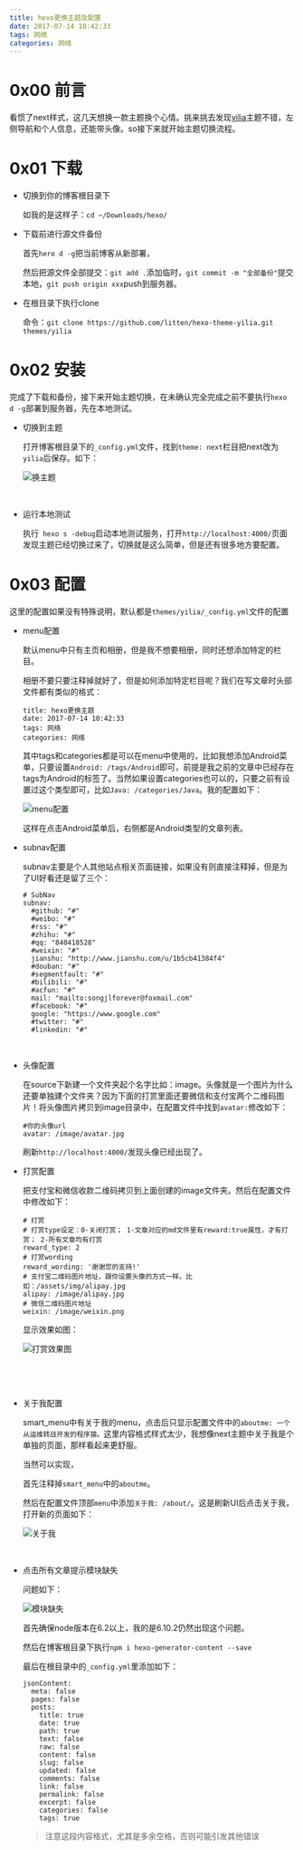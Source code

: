 ```yaml
---
title: hexo更换主题及配置
date: 2017-07-14 10:42:33
tags: 网络
categories: 网络
---
```


# 0x00 前言

看惯了next样式，这几天想换一款主题换个心情。挑来挑去发现[yilia](https://github.com/litten/hexo-theme-yilia)主题不错，左侧导航和个人信息，还能带头像。so接下来就开始主题切换流程。

# 0x01 下载

- 切换到你的博客根目录下

  如我的是这样子：`cd ~/Downloads/hexo/` 

- 下载前进行源文件备份

  首先`hero d -g`把当前博客从新部署，

  然后把源文件全部提交：`git add .`添加临时，`git commit -m "全部备份"`提交本地，`git push origin xxx`push到服务器。

- 在根目录下执行clone

  命令：`git clone https://github.com/litten/hexo-theme-yilia.git themes/yilia`

# 0x02 安装

完成了下载和备份，接下来开始主题切换，在未确认完全完成之前不要执行`hexo d -g`部署到服务器，先在本地测试。

- 切换到主题

  打开博客根目录下的`_config.yml`文件，找到`theme: next`栏目把next改为`yilia`后保存。如下：

  ![换主题](hexo更换主题及配置/换主题.png)

  ​

- 运行本地测试

  执行` hexo s -debug`启动本地测试服务，打开`http://localhost:4000/`页面发现主题已经切换过来了，切换就是这么简单，但是还有很多地方要配置。

# 0x03 配置

这里的配置如果没有特殊说明，默认都是`themes/yilia/_config.yml`文件的配置

- menu配置

  默认menu中只有主页和相册，但是我不想要相册，同时还想添加特定的栏目。

  相册不要只要注释掉就好了，但是如何添加特定栏目呢？我们在写文章时头部文件都有类似的格式：

  ```
  title: hexo更换主题
  date: 2017-07-14 10:42:33
  tags: 网络
  categories: 网络
  ```

  其中tags和categories都是可以在menu中使用的，比如我想添加Android菜单，只要设置`Android: /tags/Android`即可，前提是我之前的文章中已经存在tags为Android的标签了。当然如果设置categories也可以的，只要之前有设置过这个类型即可，比如`Java: /categories/Java`。我的配置如下：

  ![menu配置](hexo更换主题及配置/menu配置.png)

  这样在点击Android菜单后，右侧都是Android类型的文章列表。

- subnav配置

  subnav主要是个人其他站点相关页面链接，如果没有则直接注释掉，但是为了UI好看还是留了三个：

  ```
  # SubNav
  subnav:
    #github: "#"
    #weibo: "#"
    #rss: "#"
    #zhihu: "#"
    #qq: "840418528"
    #weixin: "#"
    jianshu: "http://www.jianshu.com/u/1b5cb41384f4"
    #douban: "#"
    #segmentfault: "#"
    #bilibili: "#"
    #acfun: "#"
    mail: "mailto:songjlforever@foxmail.com"
    #facebook: "#"
    google: "https://www.google.com"
    #twitter: "#"
    #linkedin: "#"
  ```

  ​

- 头像配置

  在source下新建一个文件夹起个名字比如：image。头像就是一个图片为什么还要单独建个文件夹？因为下面的打赏里面还要微信和支付宝两个二维码图片！将头像图片拷贝到image目录中，在配置文件中找到`avatar:`修改如下：

  ```
  #你的头像url
  avatar: /image/avatar.jpg
  ```

  刷新`http://localhost:4000/`发现头像已经出现了。

- 打赏配置

  把支付宝和微信收款二维码拷贝到上面创建的image文件夹。然后在配置文件中修改如下：

  ```
  # 打赏
  # 打赏type设定：0-关闭打赏； 1-文章对应的md文件里有reward:true属性，才有打赏； 2-所有文章均有打赏
  reward_type: 2
  # 打赏wording
  reward_wording: '谢谢您的支持!'
  # 支付宝二维码图片地址，跟你设置头像的方式一样。比如：/assets/img/alipay.jpg
  alipay: /image/alipay.jpg
  # 微信二维码图片地址
  weixin: /image/weixin.png
  ```

  显示效果如图：

  ![打赏效果图](hexo更换主题及配置/打赏效果图.png)

  ​

  ​

- 关于我配置

  smart_menu中有关于我的menu，点击后只显示配置文件中的`aboutme: 一个从运维转战开发的程序猿。`这里内容格式样式太少，我想像next主题中关于我是个单独的页面，那样看起来更舒服。

  当然可以实现，

  首先注释掉`smart_menu`中的`aboutme`。

  然后在配置文件顶部`menu`中添加`关于我: /about/`。这是刷新UI后点击关于我，打开新的页面如下：

  ![关于我](hexo更换主题及配置/关于我.png)

  ​

- 点击所有文章提示模块缺失

  问题如下：

  ![模块缺失](hexo更换主题及配置/模块缺失.png)

  首先确保node版本在6.2以上，我的是6.10.2仍然出现这个问题。

  然后在博客根目录下执行`npm i hexo-generator-content --save`

  最后在根目录中的`_config.yml`里添加如下：

  ```
  jsonContent:
    meta: false
    pages: false
    posts:
      title: true
      date: true
      path: true
      text: false
      raw: false
      content: false
      slug: false
      updated: false
      comments: false
      link: false
      permalink: false
      excerpt: false
      categories: false
      tags: true
  ```

  > 注意这段内容格式，尤其是多余空格，否则可能引发其他错误

